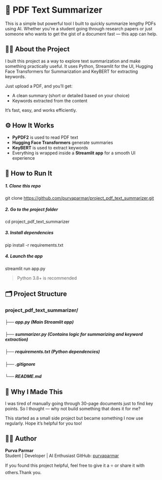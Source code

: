 # 📄 PDF Text Summarizer

This is a simple but powerful tool I built to quickly summarize lengthy PDFs using AI. Whether you're a student going through research papers or just someone who wants to get the gist of a document fast — this app can help.


## 👩‍💻 About the Project

I built this project as a way to explore text summarization and make something practically useful. It uses Python, Streamlit for the UI, Hugging Face Transformers for Summarization and KeyBERT for extracting keywords.

Just upload a PDF, and you’ll get:
- A clean summary (short or detailed based on your choice)
- Keywords extracted from the content

It’s fast, easy, and works efficiently.


## ⚙️ How It Works

- **PyPDF2** is used to read PDF text
- **Hugging Face Transformers** generate summaries
- **KeyBERT** is used to extract keywords
- Everything is wrapped inside a **Streamlit app** for a smooth UI experience


## 🚀 How to Run It


##### 1. Clone this repo
git clone https://github.com/purvaparmar/project_pdf_text_summarizer.git

##### 2. Go to the project folder
cd project_pdf_text_summarizer

##### 3. Install dependencies
pip install -r requirements.txt

##### 4. Launch the app
streamlit run app.py


> Python 3.8+ is recommended



## 🗂️ Project Structure


### project_pdf_text_summarizer/
##### ├── app.py                (Main Streamlit app)
##### ├── summarizer.py         (Contains logic for summarizing and keyword extraction)
##### ├── requirements.txt      (Python dependencies)
##### ├── .gitignore
##### └── README.md




## 🌟 Why I Made This

I was tired of manually going through 30-page documents just to find key points. So I thought — why not build something that does it for me?

This started as a small side project but became something I now use regularly. Hope it’s helpful for you too!


## 🙋‍♀️ Author

**Purva Parmar**  
Student | Developer | AI Enthusiast
GitHub: [purvaparmar](https://github.com/purvaparmar)



If you found this project helpful, feel free to give it a ⭐️ or share it with others.Thank you.

